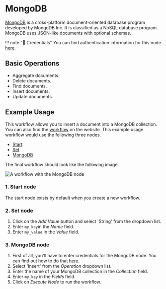 # MongoDB

[MongoDB](https://www.mongodb.com/) is a cross-platform document-oriented database program developed by MongoDB Inc. It is classified as a NoSQL database program. MongoDB uses JSON-like documents with optional schemas.

!!! note "🔑 Credentials"
    You can find authentication information for this node [here](/workflow/integrations/credentials/mongoDb/).


## Basic Operations

* Aggregate documents.
* Delete documents.
* Find documents.
* Insert documents.
* Update documents.


## Example Usage

This workflow allows you to insert a document into a MongoDB collection. You can also find the [workflow](https://WF².io/workflows/503) on the website. This example usage workflow would use the following three nodes.
- [Start](/workflow/integrations/core-nodes/workflow-nodes-base.start/)
- [Set](/workflow/integrations/core-nodes/workflow-nodes-base.set/)
- [MongoDB]()

The final workflow should look like the following image.

![A workflow with the MongoDB node](/_images/integrations/nodes/mongodb/workflow.png)

### 1. Start node

The start node exists by default when you create a new workflow.

### 2. Set node

1. Click on the *Add Value* button and select 'String' from the dropdown list.
2. Enter `my_key`in the *Name* field.
3. Enter `my_value` in the *Value* field.

### 3. MongoDB node

1. First of all, you'll have to enter credentials for the MongoDB node. You can find out how to do that [here](/workflow/integrations/credentials/mongoDb/).
2. Select 'Insert' from the *Operation* dropdown list.
3. Enter the name of your MongoDB collection in the *Collection* field.
4. Enter `my_key` in the *Fields* field.
5. Click on *Execute Node* to run the workflow.




